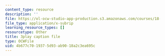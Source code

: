 ```yaml
---
content_type: resource
description: ''
file: https://ol-ocw-studio-app-production.s3.amazonaws.com/courses/18-03sc-differential-equations-fall-2011/4b677c7019375d93ab9018a2c3ea695c_D6Rd1K93nSA.vtt
file_type: application/x-subrip
learning_resource_types: []
resourcetype: Other
title: 3play caption file
type: OCWFile
uid: 4b677c70-1937-5d93-ab90-18a2c3ea695c
---
```

